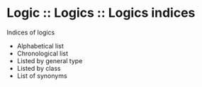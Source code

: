 # Logic :: Logics :: Logics indices

Indices of logics
- Alphabetical list
- Chronological list
- Listed by general type
- Listed by class
- List of synonyms
